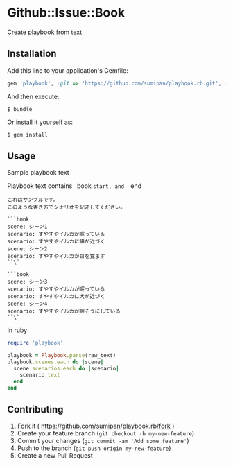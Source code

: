 # Github::Issue::Book

Create playbook from text

## Installation

Add this line to your application's Gemfile:

```ruby
gem 'playbook', :git => 'https://github.com/sumipan/playbook.rb.git', :branch => 'master'
```

And then execute:

    $ bundle

Or install it yourself as:

    $ gem install

## Usage

Sample playbook text

Playbook text contains ``` ```book ``` start, and ``` ``` ``` end

```
これはサンプルです。
このような書き方でシナリオを記述してください。

```book
scene: シーン1
scenario: すやすやイルカが眠っている
scenario: すやすやイルカに猫が近づく
scene: シーン2
scenario: すやすやイルカが目を覚ます
``\`

```book
scene: シーン3
scenario: すやすやイルカが眠っている
scenario: すやすやイルカに犬が近づく
scene: シーン4
scenario: すやすやイルカが眠そうにしている
``\`
```

In ruby

```ruby
require 'playbook'

playbook = Playbook.parse(raw_text)
playbook.scenes.each do |scene|
  scene.scenarios.each do |scenario|
    scenario.text
  end
end
```

## Contributing

1. Fork it ( https://github.com/sumipan/playbook.rb/fork )
2. Create your feature branch (`git checkout -b my-new-feature`)
3. Commit your changes (`git commit -am 'Add some feature'`)
4. Push to the branch (`git push origin my-new-feature`)
5. Create a new Pull Request
